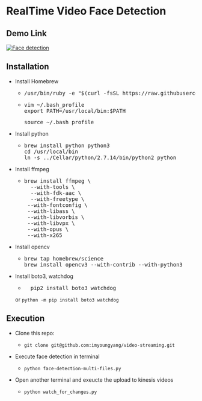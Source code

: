 # RealTime Video Face Detection

## Demo Link
[![Face detection](http://img.youtube.com/vi/82zVzJDMcNo/0.jpg)](http://www.youtube.com/watch?v=82zVzJDMcNo "RealTime Face Detection")

## Installation

* Install Homebrew
	* <pre>
	  /usr/bin/ruby -e "$(curl -fsSL https://raw.githubusercontent.com/Homebrew/install/master/install)"
	  </pre>
	* <pre>
	  vim ~/.bash_profile
	  export PATH=/usr/local/bin:$PATH
	  </pre>
	  <pre>
	  source ~/.bash_profile
	  </pre>

* Install python
	* <pre>
	  brew install python python3
	  cd /usr/local/bin
	  ln -s ../Cellar/python/2.7.14/bin/python2 python
	  </pre>

* Install ffmpeg
	* <pre>
	  brew install ffmpeg \
    	--with-tools \
    	--with-fdk-aac \
   		--with-freetype \
	   --with-fontconfig \
	   --with-libass \
	   --with-libvorbis \
	   --with-libvpx \
	   --with-opus \
	   --with-x265
    </pre>
* Install opencv
	* <pre>
	  brew tap homebrew/science
	  brew install opencv3 --with-contrib --with-python3
	  </pre>
* Install boto3, watchdog
  * <pre>
	  pip2 install boto3 watchdog
	</pre>
   or `python -m pip install boto3 watchdog`

## Execution
* Clone this repo:
   * `git clone git@github.com:imyoungyang/video-streaming.git`
  
* Execute face detection in terminal
	* `python face-detection-multi-files.py`

* Open another terminal and exeucte the upload to kinesis videos
	* `python watch_for_changes.py`